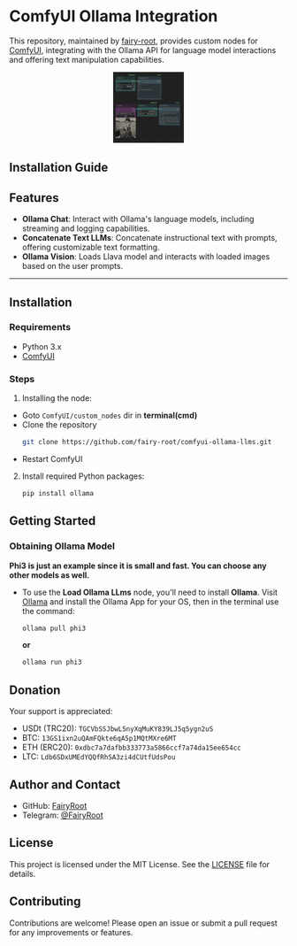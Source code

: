 # ComfyUI Ollama Integration

This repository, maintained by [fairy-root](https://github.com/fairy-root), provides custom nodes for [ComfyUI](https://github.com/comfyanonymous/ComfyUI), integrating with the Ollama API for language model interactions and offering text manipulation capabilities.

<div align="center">
  <img src="imgs/nodes.png" alt="SDO Logo" width="128" height="128">
</div>

## Installation Guide

## Features

- **Ollama Chat**: Interact with Ollama's language models, including streaming and logging capabilities.
- **Concatenate Text LLMs**: Concatenate instructional text with prompts, offering customizable text formatting.
- **Ollama Vision**: Loads Llava model and interacts with loaded images based on the user prompts.

---

## Installation

### Requirements

- Python 3.x
- [ComfyUI](https://github.com/comfyanonymous/ComfyUI)

### Steps

1. Installing the node:

- Goto `ComfyUI/custom_nodes` dir in **terminal(cmd)**
- Clone the repository
  ```bash
  git clone https://github.com/fairy-root/comfyui-ollama-llms.git
  ```
- Restart ComfyUI

2. Install required Python packages:
   ```bash
   pip install ollama
   ```

## Getting Started

### Obtaining Ollama Model

**Phi3 is just an example since it is small and fast. You can choose any other models as well.**

- To use the **Load Ollama LLms** node, you'll need to install **Ollama**. Visit [Ollama](https://ollama.com) and install the Ollama App for your OS, then in the terminal use the command:
  ```bash
  ollama pull phi3
  ```
  **or**
  ```bash
  ollama run phi3
  ```

## Donation

Your support is appreciated:

- USDt (TRC20): `TGCVbSSJbwL5nyXqMuKY839LJ5q5ygn2uS`
- BTC: `13GS1ixn2uQAmFQkte6qA5p1MQtMXre6MT`
- ETH (ERC20): `0xdbc7a7dafbb333773a5866ccf7a74da15ee654cc`
- LTC: `Ldb6SDxUMEdYQQfRhSA3zi4dCUtfUdsPou`

## Author and Contact

- GitHub: [FairyRoot](https://github.com/fairy-root)
- Telegram: [@FairyRoot](https://t.me/FairyRoot)

## License

This project is licensed under the MIT License. See the [LICENSE](LICENSE) file for details.

## Contributing

Contributions are welcome! Please open an issue or submit a pull request for any improvements or features.

